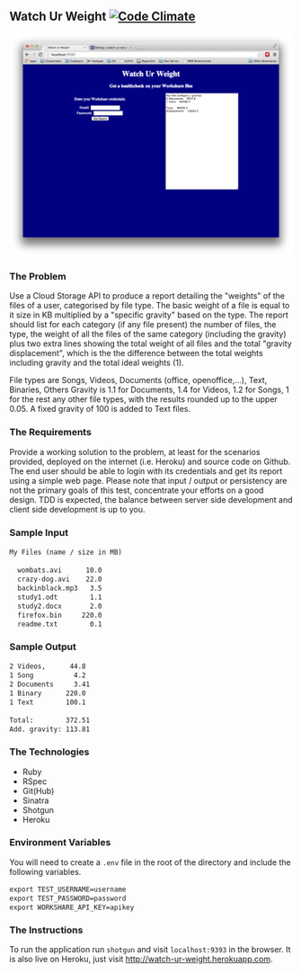Watch Ur Weight [![Code Climate](https://codeclimate.com/github/khushkaran/watch-ur-weight.png)](https://codeclimate.com/github/khushkaran/watch-ur-weight)
---
![](screenshot.png?raw=true)
### The Problem
Use a Cloud Storage API to produce a report detailing the
"weights" of the files of a user, categorised by file type.
The basic weight of a file is equal to it size in KB
multiplied by a "specific gravity" based on the type. The
report should list for each category (if any file present)
the number of files, the type, the weight of all the files
of the same category (including the gravity) plus two extra
lines showing the total weight of all files and the total
"gravity displacement", which is the the difference between
the total weights including gravity and the total ideal
weights (1).

File types are Songs, Videos, Documents (office, openoffice,...),
Text, Binaries, Others Gravity is 1.1 for Documents, 1.4 for
Videos, 1.2 for Songs, 1 for the rest any other file types,
with the results rounded up to the upper 0.05. A fixed
gravity of 100 is added to Text files.

### The Requirements
Provide a working solution to the problem, at least for the
scenarios provided, deployed on the internet (i.e. Heroku)
and source code on Github. The end user should be able to
login with its credentials and get its report using a simple
web page. Please note that input / output or persistency
are not the primary goals of this test, concentrate your
efforts on a good design. TDD is expected, the balance
between server side development and client side development
is up to you.

### Sample Input
```
My Files (name / size in MB)

  wombats.avi      10.0
  crazy-dog.avi    22.0
  backinblack.mp3   3.5
  study1.odt        1.1
  study2.docx       2.0
  firefox.bin     220.0
  readme.txt        0.1
```

### Sample Output
```
2 Videos,      44.8
1 Song          4.2
2 Documents     3.41
1 Binary      220.0
1 Text        100.1

Total:        372.51
Add. gravity: 113.81
```

### The Technologies
- Ruby
- RSpec
- Git(Hub)
- Sinatra
- Shotgun
- Heroku

### Environment Variables
You will need to create a `.env` file in the root of the
directory and include the following variables.
```
export TEST_USERNAME=username
export TEST_PASSWORD=password
export WORKSHARE_API_KEY=apikey
```

### The Instructions
To run the application run `shotgun` and visit
`localhost:9393` in the browser. It is also live on
Heroku, just visit http://watch-ur-weight.herokuapp.com.
